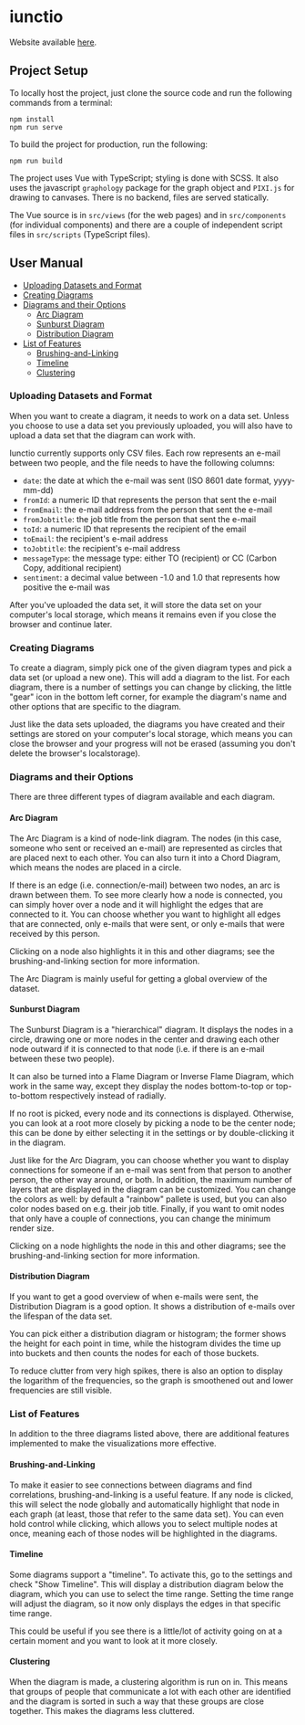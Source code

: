 # iunctio

Website available [here](https://iunctio.radu.space).

## Project Setup

To locally host the project, just clone the source code and run the following commands from a terminal:

```
npm install
npm run serve
```

To build the project for production, run the following:

```
npm run build
```

The project uses Vue with TypeScript; styling is done with SCSS. It also uses the javascript `graphology` package for
the graph object and `PIXI.js` for drawing to canvases. There is no backend, files are served statically.

The Vue source is in `src/views` (for the web pages) and in `src/components` (for individual components) and there are
a couple of independent script files in `src/scripts` (TypeScript files).

## User Manual

- [Uploading Datasets and Format](#uploading-datasets-and-format)
- [Creating Diagrams](#creating-diagrams)
- [Diagrams and their Options](#diagrams-and-their-options)
  - [Arc Diagram](#arc-diagram)
  - [Sunburst Diagram](#sunburst-diagram)
  - [Distribution Diagram](#distribution-diagram)
- [List of Features](#list-of-features)
  - [Brushing-and-Linking](#brushing-and-linking)
  - [Timeline](#timeline)
  - [Clustering](#clustering)

### Uploading Datasets and Format

When you want to create a diagram, it needs to work on a data set. Unless you choose to use a data set you previously
uploaded, you will also have to upload a data set that the diagram can work with.

Iunctio currently supports only CSV files. Each row represents an e-mail between two people, and the file needs to have
the following columns:

- `date`: the date at which the e-mail was sent (ISO 8601 date format, yyyy-mm-dd)
- `fromId`: a numeric ID that represents the person that sent the e-mail
- `fromEmail`: the e-mail address from the person that sent the e-mail
- `fromJobtitle`: the job title from the person that sent the e-mail
- `toId`: a numeric ID that represents the recipient of the email
- `toEmail`: the recipient's e-mail address
- `toJobtitle`: the recipient's e-mail address
- `messageType`: the message type: either TO (recipient) or CC (Carbon Copy, additional recipient)
- `sentiment`: a decimal value between -1.0 and 1.0 that represents how positive the e-mail was

After you've uploaded the data set, it will store the data set on your computer's local storage, which means it remains
even if you close the browser and continue later.

### Creating Diagrams

To create a diagram, simply pick one of the given diagram types and pick a data set (or upload a new one). This will
add a diagram to the list. For each diagram, there is a number of settings you can change by clicking, the little
"gear" icon in the bottom left corner, for example the diagram's name and other options that are specific to the
diagram.

Just like the data sets uploaded, the diagrams you have created and their settings are stored on your computer's local
storage, which means you can close the browser and your progress will not be erased (assuming you don't delete the
browser's localstorage).

### Diagrams and their Options

There are three different types of diagram available and each diagram.

#### Arc Diagram

The Arc Diagram is a kind of node-link diagram. The nodes (in this case, someone who sent or received an e-mail) are
represented as circles that are placed next to each other. You can also turn it into a Chord Diagram, which means the
nodes are placed in a circle.

If there is an edge (i.e. connection/e-mail) between two nodes, an arc is drawn between them. To see more clearly how a
node is connected, you can simply hover over a node and it will highlight the edges that are connected to it. You can
choose whether you want to highlight all edges that are connected, only e-mails that were sent, or only e-mails that
were received by this person.

Clicking on a node also highlights it in this and other diagrams; see the brushing-and-linking section for more
information.

The Arc Diagram is mainly useful for getting a global overview of the dataset.

#### Sunburst Diagram

The Sunburst Diagram is a "hierarchical" diagram. It displays the nodes in a circle, drawing one or more nodes in the
center and drawing each other node outward if it is connected to that node (i.e. if there is an e-mail between these
two people).

It can also be turned into a Flame Diagram or Inverse Flame Diagram, which work in the same way, except they display
the nodes bottom-to-top or top-to-bottom respectively instead of radially.

If no root is picked, every node and its connections is displayed. Otherwise, you can look at a root more closely by
picking a node to be the center node; this can be done by either selecting it in the settings or by double-clicking it in the diagram.

Just like for the Arc Diagram, you can choose whether you want to display connections for someone if an e-mail was sent
from that person to another person, the other way around, or both. In addition, the maximum number of layers that are
displayed in the diagram can be customized. You can change the colors as well: by default a "rainbow" pallete is used,
but you can also color nodes based on e.g. their job title. Finally, if you want to omit nodes that only have a couple
of connections, you can change the minimum render size.

Clicking on a node highlights the node in this and other diagrams; see the brushing-and-linking section for more
information.

#### Distribution Diagram

If you want to get a good overview of when e-mails were sent, the Distribution Diagram is a good option. It shows a
distribution of e-mails over the lifespan of the data set.

You can pick either a distribution diagram or histogram; the former shows the height for each point in time, while the
histogram divides the time up into buckets and then counts the nodes for each of those buckets.

To reduce clutter from very high spikes, there is also an option to display the logarithm of the frequencies, so the
graph is smoothened out and lower frequencies are still visible.

### List of Features

In addition to the three diagrams listed above, there are additional features implemented to make the visualizations more effective.

#### Brushing-and-Linking

To make it easier to see connections between diagrams and find correlations, brushing-and-linking is a useful feature.
If any node is clicked, this will select the node globally and automatically highlight that node in each graph (at
least, those that refer to the same data set). You can even hold control while clicking, which allows you to select
multiple nodes at once, meaning each of those nodes will be highlighted in the diagrams.

#### Timeline

Some diagrams support a "timeline". To activate this, go to the settings and check "Show Timeline". This will display a
distribution diagram below the diagram, which you can use to select the time range. Setting the time range will adjust
the diagram, so it now only displays the edges in that specific time range.

This could be useful if you see there is a little/lot of activity going on at a certain moment and you want to look at
it more closely.

#### Clustering

When the diagram is made, a clustering algorithm is run on in. This means that groups of people that communicate a lot
with each other are identified and the diagram is sorted in such a way that these groups are close together. This makes
the diagrams less cluttered.
